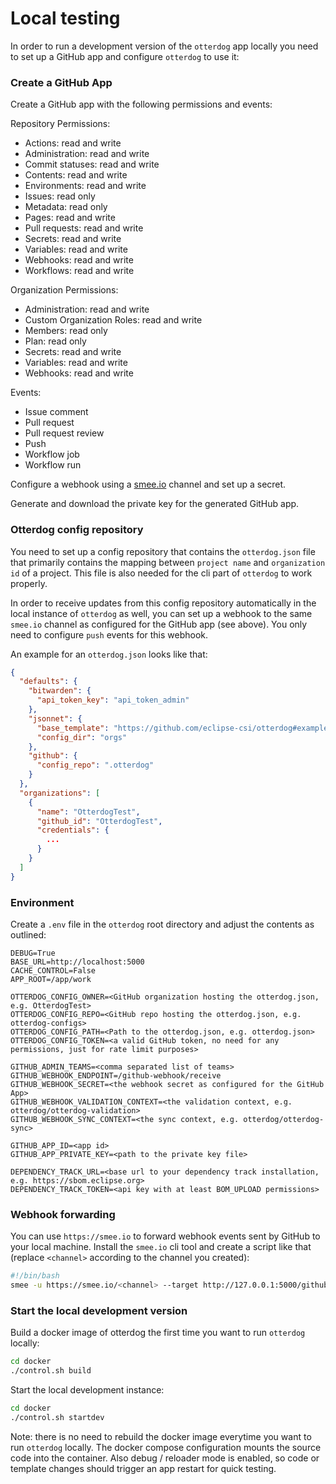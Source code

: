 # Local testing

In order to run a development version of the `otterdog` app locally you need to set up a GitHub app and
configure `otterdog` to use it:

### Create a GitHub App

Create a GitHub app with the following permissions and events:

Repository Permissions:

- Actions: read and write
- Administration: read and write
- Commit statuses: read and write
- Contents: read and write
- Environments: read and write
- Issues: read only
- Metadata: read only
- Pages: read and write
- Pull requests: read and write
- Secrets: read and write
- Variables: read and write
- Webhooks: read and write
- Workflows: read and write

Organization Permissions:

- Administration: read and write
- Custom Organization Roles: read and write
- Members: read only
- Plan: read only
- Secrets: read and write
- Variables: read and write
- Webhooks: read and write

Events:

- Issue comment
- Pull request
- Pull request review
- Push
- Workflow job
- Workflow run

Configure a webhook using a [smee.io](https://smee.io) channel and set up a secret.

Generate and download the private key for the generated GitHub app.

### Otterdog config repository

You need to set up a config repository that contains the `otterdog.json` file that primarily contains
the mapping between `project name` and `organization id` of a project. This file is also needed for the
cli part of `otterdog` to work properly.

In order to receive updates from this config repository automatically in the local instance of `otterdog` as
well, you can set up a webhook to the same `smee.io` channel as configured for the GitHub app (see above).
You only need to configure `push` events for this webhook.

An example for an `otterdog.json` looks like that:

```json
{
  "defaults": {
    "bitwarden": {
      "api_token_key": "api_token_admin"
    },
    "jsonnet": {
      "base_template": "https://github.com/eclipse-csi/otterdog#examples/template/otterdog-defaults.libsonnet@main",
      "config_dir": "orgs"
    },
    "github": {
      "config_repo": ".otterdog"
    }
  },
  "organizations": [
    {
      "name": "OtterdogTest",
      "github_id": "OtterdogTest",
      "credentials": {
        ...
      }
    }
  ]
}
```

### Environment

Create a `.env` file in the `otterdog` root directory and adjust the contents as outlined:

```dotenv
DEBUG=True
BASE_URL=http://localhost:5000
CACHE_CONTROL=False
APP_ROOT=/app/work

OTTERDOG_CONFIG_OWNER=<GitHub organization hosting the otterdog.json, e.g. OtterdogTest>
OTTERDOG_CONFIG_REPO=<GitHub repo hosting the otterdog.json, e.g. otterdog-configs>
OTTERDOG_CONFIG_PATH=<Path to the otterdog.json, e.g. otterdog.json>
OTTERDOG_CONFIG_TOKEN=<a valid GitHub token, no need for any permissions, just for rate limit purposes>

GITHUB_ADMIN_TEAMS=<comma separated list of teams>
GITHUB_WEBHOOK_ENDPOINT=/github-webhook/receive
GITHUB_WEBHOOK_SECRET=<the webhook secret as configured for the GitHub App>
GITHUB_WEBHOOK_VALIDATION_CONTEXT=<the validation context, e.g. otterdog/otterdog-validation>
GITHUB_WEBHOOK_SYNC_CONTEXT=<the sync context, e.g. otterdog/otterdog-sync>

GITHUB_APP_ID=<app id>
GITHUB_APP_PRIVATE_KEY=<path to the private key file>

DEPENDENCY_TRACK_URL=<base url to your dependency track installation, e.g. https://sbom.eclipse.org>
DEPENDENCY_TRACK_TOKEN=<api key with at least BOM_UPLOAD permissions>
```

### Webhook forwarding

You can use `https://smee.io` to forward webhook events sent by GitHub to your local machine.
Install the `smee.io` cli tool and create a script like that (replace `<channel>` according to the channel you created):

```bash
#!/bin/bash
smee -u https://smee.io/<channel> --target http://127.0.0.1:5000/github-webhook/receive
```

### Start the local development version

Build a docker image of otterdog the first time you want to run `otterdog` locally:

```bash
cd docker
./control.sh build
```

Start the local development instance:

```bash
cd docker
./control.sh startdev
```

Note: there is no need to rebuild the docker image everytime you want to run `otterdog` locally. The docker compose configuration
mounts the source code into the container. Also debug / reloader mode is enabled, so code or template changes should trigger an app restart
for quick testing.
